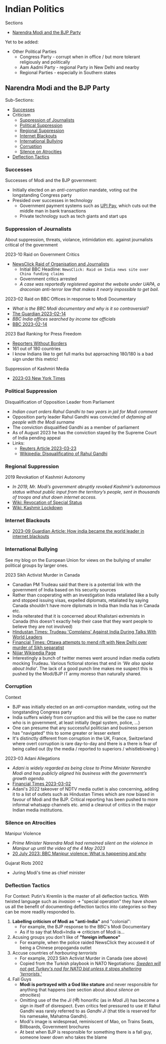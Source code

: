 # Indian Politics
Sections
* [Narendra Modi and the BJP Party](#narendra-modi-and-the-bjp-party)

Yet to be added:
* Other Political Parties
    * Congress Party - corrupt when in office / but more tolerant religiously and politically
    * Aam Aadmi Party - regional Party in New Delhi and nearby
    * Regional Parties - especially in Southern states

## Narendra Modi and the BJP Party
Sub-Sections:
* [Successes](#successes)
* Criticism
    * [Suppression of Journalists](#suppression-of-journalists)
    * [Political Suppression](#political-suppression)
    * [Regional Suppression](#regional-suppression)
    * [Internet Blackouts](#internet-blackouts)
    * [International Bullying](#international-bullying)
    * [Corruption](#corruption)
    * [Silence on Atrocities](#silence-on-atrocities)
* [Deflection Tactics](#deflection-tactics)

### Successes
Successes of Modi and the BJP government:
* Initially elected on an *anti-corruption* mandate, voting out the longstanding Congress party
* Presided over successes in technology
    * Government payment systems such as [UPI Pay](https://en.wikipedia.org/wiki/Unified_Payments_Interface), which cuts out the middle man in bank transactions
    * Private technology such as tech giants and start ups

### Suppression of Journalists
About suppression, threats, violance, intimidation etc. against journalists critical of the government

2023-10 Raid on Government Critics
* [NewsClick Raid of Organisation and Journalists](https://www.bbc.co.uk/news/world-asia-india-66909370)
    * Initial BBC Headline: `NewsClick: Raid on India news site over China funding claims`
    * Government critics arrested
    * *A case was reportedly registered against the website under UAPA, a draconian anti-terror law that makes it nearly impossible to get bail.*

2023-02 Raid on BBC Offices in response to Modi Documentary
* *What is the BBC Modi documentary and why is it so controversial?*
* [The Guardian 2023-02-14](https://www.theguardian.com/world/2023/feb/14/why-is-bbc-report-on-narendra-modis-handling-of-sectarian-riots-in-2002-so-controversial)
* *BBC India offices searched by income tax officials*
* [BBC 2023-02-14](https://www.bbc.com/news/world-asia-india-64634711.amp)

2023 Bad Ranking for Press Freedom
* [Reporters Without Borders](https://rsf.org/en/country/india)
* 161 out of 180 countries 
* I know Indians like to get full marks but approaching 180/180 is a bad sign under this metric!

Suppression of Kashmiri Media
* [2023-03 New York Times](https://www.nytimes.com/2023/03/08/opinion/india-kashmir-modi-media-censorship.html)

### Political Suppression
Disqualification of Opposition Leader from Parliament
* *Indian court orders Rahul Gandhi to two years in jail for Modi comment*
* Opposition party leader Rahul Gandhi was convicted of *defaming all people with the Modi surname*
* The conviction disqualified Gandhi as a member of parliament
* As of August 2023 he has the conviction stayed by the Supreme Court of India pending appeal
* Links:
   * [Reuters Article 2023-03-23](https://www.reuters.com/world/india/indian-court-convicts-gandhi-defamation-gives-two-year-sentence-2023-03-23/)
   * [Wikipedia: Disqualificatino of Rahul Gandhi](https://en.wikipedia.org/wiki/Disqualification_of_Rahul_Gandhi)

### Regional Suppression
2019 Revokation of Kashmiri Autonomy
* *In 2019, Mr. Modi’s government abruptly revoked Kashmir’s autonomous status without public input from the territory’s people, sent in thousands of troops and shut down internet access.*
* [Wiki: Revocation of Special Status](https://en.wikipedia.org/wiki/Revocation_of_the_special_status_of_Jammu_and_Kashmir)
* [Wiki: Kashmir Lockdown](https://en.wikipedia.org/wiki/2019%E2%80%932021_Jammu_and_Kashmir_lockdown)

### Internet Blackouts
* [2023-09 Guardian Article: How india became the world leader in internet blackouts](https://www.theguardian.com/world/2023/sep/25/a-tool-of-political-control-how-india-became-the-world-leader-in-internet-blackouts)

### International Bullying
See my blog on the European Union for views on the bullying of smaller political groups by larger ones.

2023 Sikh Activist Murder in Canada
* Canadian PM Trudeau said that there is a potential link with the government of India based on his security sources
* Rather than cooperating with an investigation India retaliated like a bully and stopped issuing visas, expelled diplomats, retaliated by saying Canada shouldn't have more diplomats in India than India has in Canada etc.
* India reiterated that it is concerned about Khalistani extremists in Canada (this doesn't exactly help their case that they want people to believe they are not involved)
* [Hindustan Times: Trudeau 'Complains' Against India During Talks With World Leaders](https://www.youtube.com/watch?v=BZouC4QiCHE)
* [Financial Times: Ottawa attempts to mend rift with New Delhi over murder of Sikh separatist](https://www.ft.com/content/146b4e53-07aa-4cc0-9ed7-064532fbb39c)
* [Nijjar Wikipedia Page](https://en.wikipedia.org/wiki/Hardeep_Singh_Nijjar#Allegation_of_Indian_responsibility)
* Interestingly a bunch of twitter memes went around indian media outlets mocking Trudeau. Various fictional stories that end in *'We also spoke about India'*. The lack of a good punch line makes me suspect this is pushed by the Modi/BJP IT army moreso than naturally shared.

### Corruption
Context
* BJP was initially elected on an *anti-corruption* mandate, voting out the longstanding Congress party
* India suffers widely from corruption and this will be the case no matter who is in government, at least initially (legal system, police, ...)
* One can presume that any successful politician and business person has "navigated" this to some greater or lesser extent
* It's distinctly different from corruption in the UK, France, Switzerland where overt corruption is rare day-to-day and there is a there is fear of being called out (by the media / reported to superiors / whistleblowing )

2023-03 Adani Allegations
* *Adani is widely regarded as being close to Prime Minister Narendra Modi and has publicly aligned his business with the government’s growth agenda.*
* [Financial Times 2023-03-02](https://www.ft.com/content/578df2dc-71d7-4ca3-aaff-7db4d52a38fc) 
* Adani's 2022 takeover of NDTV media outlet is also concerning, adding it to a list of outlets such as Hindustan Times which are now biased in favour of Modi and the BJP. Critical reporting has been pushed to more informal whatsapp channels etc. amid a clearout of critics in the major Indian media institutions.

### Silence on Atrocities
Manipur Violence
* *Prime Minister Narendra Modi had remained silent on the violence in Manipur up until the video of the 4 May 2023*
* [20 July 2023: BBC Manipur violence: What is happening and why](https://www.bbc.co.uk/news/world-asia-india-66260730)

Gujarat Riots 2002
* Juring Modi's time as chief minister

### Deflection Tactics
For Context: Putin's Kremlin is the master of all deflection tactics. With twisted language such as *invasion* -> "special operation" they have shown us all the benefit of documenting deflection tactics into categories so they can be more readily responded to.

1. **Labelling criticism of Modi as "anti-India"** and "colonial":
    * For example, the BJP response to the BBC's Modi Documentary
    * As if to say that Modi=India => criticism of Modi is...
2. Acusing groups you don't like of **"foreign influence"**
    * For example, when the police raided NewsClick they accused it of being a Chinese propoganda outlet
3. Accuse countries of *harbouring terrorists*
    * For example, 2023 Sikh Activist Murder in Canada (see above)
    * Copied from the Turkish playbook in NATO Negotiations: [*Sweden will not get Turkey's nod for NATO bid unless it stops sheltering 'terrorists,'*](https://www.reuters.com/world/sweden-will-not-get-turkeys-nod-nato-bid-unless-it-stops-sheltering-terrorists-2023-07-03/)
4. Fall Guys
    * **Modi is portrayed with a God like stature** and never responsible for anything that happens (see section about about *silence on atrocities*)
    * Omitting use of the the *Ji* (जी) honorific (as in *Modi Ji*) has become a sign in itself of disrespect. Even critics feel pressured to use it! Rahul Gandhi was rarely referred to as *Gandhi Ji* (that title is reserved for his namesake, Mahatma Gandhi).
    * Modi's image is widespread, reminiscent of Mao, on Trains Seats, Billboards, Government brochures
    * At best when BJP is responsible for something there is a fall guy, someone lower down who takes the blame
